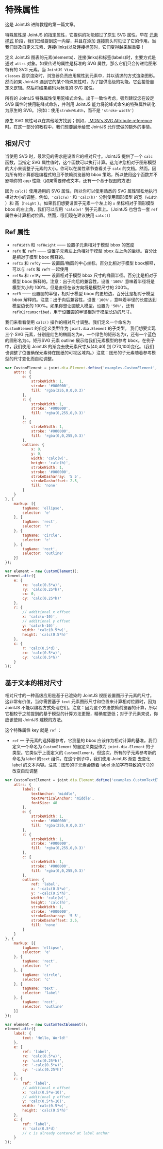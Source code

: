 # 特殊属性
这是 JointJS 进阶教程的第一篇文章。

特殊属性是 JointJS 的指定属性，它提供的功能超过了原生 SVG 属性。早在 <a href="/tutorial/intro/element.html#元素样式">元素样式</a> 阶段，我们已经提到这一内容，并且在添加 <a>连接箭头</a>时见证了它的作用。当我们谈及自定义<a>元素</a>、<a>连接(links)</a>以及<a>连接标签</a>时，它们变得越来越重要！

定义 JointJS 图表的元素(elements)、连接(links)和标签(labels)时，主要方式是通过 <code>attrs</code> 对象。如果传递的属性是标准的 SVG 属性，那么它们只会传递给图形特有的 SVG 元素。当 <code>JointJS View classes</code> 要求渲染时，浏览器负责应用属性到元素中，并以请求的方式渲染图形。然而如果 JointJS 遇到它的某个特殊属性时，为了提供高级的功能，它会接管自定义逻辑。然后将结果编码为标准的 SVG 属性。

所有的 JointJS 特殊属性使用驼峰式命名。出于一致性考虑，强烈建议您在设定 SVG 属性时使用驼峰式命名，并利用 JointJS 能力将驼峰式命名的特殊属性转化为原生的 SVG。（例如：使用<code>strokeWidth</code>，而不是 <code>'stroke-width'</code>）

原生 SVG 属性可以在其他地方找到；例如，<a href="https://developer.mozilla.org/en-US/docs/Web/SVG/Attribute"> MDN's SVG Attribute reference</a>时。在这一部分的教程中，我们想要展示给您 JointJS 允许您做的额外的事情。

## 相对尺寸
当使用 SVG 时，最常见的需求是设置它的相对尺寸。JointJS 提供了一个  <code>calc</code> 函数，当指定 SVG 属性值时，这个函数可以执行计算。这允许您相对于图形模型的大小来调整子元素的大小。你可以在属性章节查看关于 <code>calc</code> 的文档。然而，因为所有的计算都是编程式的且不依赖浏览器的 bbox 策略，所以使用这个函数并不影响你的 app 性能（如果需要修改文本，还有一个基于视图的方法）

因为 <code>calc()</code> 使用通用的 SVG 属性，所以你可以使用熟悉的 SVG 属性轻松地执行相对大小的调整。例如，<code>'calc(w)'</code> 和 <code>'calc(h)'</code> 分别使用图形模型
的宽（<code>width</code> ）和 高（<code>height</code> ）。如果我们想要设置子元素一个左上的 <code>x</code> 坐标相对于图形模型 bbox 的左上角，我们可以应用 <code>'calc(w)'</code> 到子元素上。（JointJS 也包含一套 <code>ref</code> 属性来计算相对位置。然而，哦们现在建议使用 <code>calc()</code>）

## Ref 属性
+ <code>refWidth</code> 和 <code>refHeight</code> ——  设置子元素相对于模型 bbox 的宽度
+ <code>refX</code> 和 <code>refY</code> —— 设置子元素左上角相对于模型 bbox 左上角的坐标。百分比是相对于模型 bbox 解释的。
+ <code>refCx</code> 和 <code>refCy</code> —— 设置圆/椭圆的中心坐标。百分比相对于模型 bbox解释，可以与 <code>refX</code> 和 <code>refY</code> 一起使用
+ <code>refRx</code> 和 <code>refRy</code> —— 设置相对于模型 bbox 尺寸的椭圆半径。百分比是相对于模型 bbox 解释的。注意：出于向后的兼容性，设置 <code>'100%'</code> 意味着半径将是模型大小的 100%，但是直径在该方向将是模型尺寸的 200%。
+ <code>refR</code> —— 设置圆的半径，相对于模型 bbox 的更短边，百分比是相对于模型 bbox 解释的。注意：出于向后兼容性，设置 <code>'100%'</code>，意味着半径的长度达到模型边长的 100%。如果你想让圆放入模型，设置为 <code>'50%'</code>。还有 <code>refRCircumscribed</code>，用于设置圆的半径相对于模型长边的尺寸。

我们来看看使用 <code>calc()</code> 操作的相对尺寸调整。我们定义一个命名为 <code>CustomElement</code> 的自定义类型作为 <code>joint.dia.Element</code> 的子类型。
我们想要实现三个 SVG 元素，分别是红色的椭圆名为e，一个绿色的矩形名为r，还有一个蓝色的圆形名为c。矩形SVG 元素 outline 展示给我们元素模型的参考 bbox。在例子中，我们使用 JointJS 的渐变去使元素尺寸从(40,40) 到 (270,100)变化。（我们也调整了位置确保元素待在图纸的可视区域内。）注意：图形的子元素随着参考模型的尺寸变化而自动调整。
```js
var CustomElement = joint.dia.Element.define('examples.CustomElement', {
    attrs: {
        e: {
            strokeWidth: 1,
            stroke: '#000000',
            fill: 'rgba(255,0,0,0.3)'
        },
        r: {
            strokeWidth: 1,
            stroke: '#000000',
            fill: 'rgba(0,255,0,0.3)'
        },
        c: {
            strokeWidth: 1,
            stroke: '#000000',
            fill: 'rgba(0,0,255,0.3)'
        },
        outline: {
            x: 0,
            y: 0,
            width: 'calc(w)',
            height: 'calc(h)',
            strokeWidth: 1,
            stroke: '#000000',
            strokeDasharray: '5 5',
            strokeDashoffset: 2.5,
            fill: 'none'
        }
    }
}, {
    markup: [{
        tagName: 'ellipse',
        selector: 'e'
    }, {
        tagName: 'rect',
        selector: 'r'
    }, {
        tagName: 'circle',
        selector: 'c'
    }, {
        tagName: 'rect',
        selector: 'outline'
    }]
});

var element = new CustomElement();
element.attr({
    e: {
        rx: 'calc(0.5*w)',
        ry: 'calc(0.25*h)',
        cx: 0,
        cy: 'calc(0.25*h)'
    },
    r: {
        // additional x offset
        x: 'calc(w-10)',
        // additional y offset
        y: 'calc(h-10)',
        width: 'calc(0.5*w)',
        height: 'calc(0.5*h)'
    },
    c: {
        r: 'calc(0.5*d)',
        cx: 'calc(0.5*w)',
        cy: 'calc(0.5*h)'
    }
});
```

## 基于文本的相对尺寸
相对尺寸的一种高级应用是基于已渲染的 JointJS 视图设置图形子元素的尺寸。这非常有价值，当你需要基于 <code>text</code> 元素图形尺寸和位置来计算相对位置时，因为 JointJS 不能以编程方式处理它们。注意：因为这个方法依赖浏览器的计算，所以它相较于之前提到的基于模型的计算方法更慢，精确度更低；对于子元素来说，你应该使用 JointJS 建模的方法。

这个特殊属性 key 就是 <code>ref</code> ：
+ <code>ref</code> — 子元素的选择器参考，它测量的 bbox 应该作为相对计算的基准。我们定义一个命名为 <code>CustomElement</code> 的自定义类型作为 <code>joint.dia.Element</code> 的子类型。它类似于上面定义的 <code>CustomElement</code>，但这次，所有的子元素参考新的命名为 label 的<code>text</code> 组件。在这个例子中，我们使用 JointJS 渐变 去变化 label 的文本内容。注意：图形的子元素会随着 label 添加字符导致的尺寸的改变自动调整

~~~js
var CustomTextElement = joint.dia.Element.define('examples.CustomTextElement', {
    attrs: {
        label: {
            textAnchor: 'middle',
            textVerticalAnchor: 'middle',
            fontSize: 48
        },
        e: {
            strokeWidth: 1,
            stroke: '#000000',
            fill: 'rgba(255,0,0,0.3)'
        },
        r: {
            strokeWidth: 1,
            stroke: '#000000',
            fill: 'rgba(0,255,0,0.3)'
        },
        c: {
            strokeWidth: 1,
            stroke: '#000000',
            fill: 'rgba(0,0,255,0.3)'
        },
        outline: {
            ref: 'label',
            x: '-calc(0.5*w)',
            y: '-calc(0.5*h)',
            width: 'calc(w)',
            height: 'calc(h)',
            strokeWidth: 1,
            stroke: '#000000',
            strokeDasharray: '5 5',
            strokeDashoffset: 2.5,
            fill: 'none'
        }
    }
}, {
    markup: [{
        tagName: 'ellipse',
        selector: 'e'
    }, {
        tagName: 'rect',
        selector: 'r'
    }, {
        tagName: 'circle',
        selector: 'c'
    }, {
        tagName: 'text',
        selector: 'label'
    }, {
        tagName: 'rect',
        selector: 'outline'
    }]
});

var element = new CustomTextElement();
element.attr({
    label: {
        text: 'Hello, World!'
    },
    e: {
        ref: 'label',
        rx: 'calc(0.5*w)',
        ry: 'calc(0.25*h)',
        cx: '-calc(0.5*w)',
        cy: '-calc(0.25*h)'
    },
    r: {
        ref: 'label',
        // additional x offset
        x: 'calc(0.5*w-10)',
        // additional y offset
        y: 'calc(0.5*h-10)',
        width: 'calc(0.5*w)',
        height: 'calc(0.5*h)'
    },
    c: {
        ref: 'label',
        r: 'calc(0.5*d)'
        // c is already centered at label anchor
    }
});
~~~
